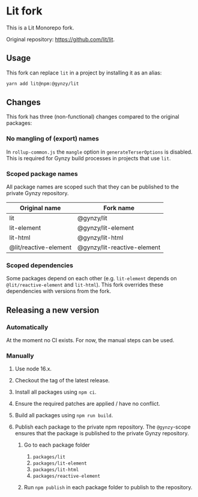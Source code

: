 # Lit fork

This is a Lit Monorepo fork.

Original repository: https://github.com/lit/lit.

## Usage

This fork can replace `lit` in a project by installing it as an alias:

```sh
yarn add lit@npm:@gynzy/lit
```

## Changes

This fork has three (non-functional) changes compared to the original packages:

### No mangling of (export) names

In `rollup-common.js` the `mangle` option in `generateTerserOptions` is disabled. This is required for Gynzy build processes in projects that use `lit`. 

### Scoped package names

All package names are scoped such that they can be published to the private Gynzy repository.

| Original name         | Fork name                   |
|-----------------------|-----------------------------|
| lit                   |  @gynzy/lit                 |
| lit-element           |  @gynzy/lit-element         |
| lit-html              |  @gynzy/lit-html            |
| @lit/reactive-element | @gynzy/lit-reactive-element |

### Scoped dependencies

Some packages depend on each other (e.g. `lit-element` depends on `@lit/reactive-element` and `lit-html`). This fork overrides these dependencies with versions from the fork.

## Releasing a new version

### Automatically

At the moment no CI exists. For now, the manual steps can be used.

### Manually

1. Use node 16.x.
2. Checkout the tag of the latest release.
3. Install all packages using `npm ci`.
4. Ensure the required patches are applied / have no conflict.
5. Build all packages using `npm run build`.
6. Publish each package to the private npm repository. The `@gynzy`-scope ensures that the package is published to the private Gynzy repository.
     
	 1. Go to each package folder
	      
		  1. `packages/lit`
		  2. `packages/lit-element`
		  3. `packages/lit-html`
		  4. `packages/reactive-element`

	 2. Run `npm publish` in each package folder to publish to the repository.
